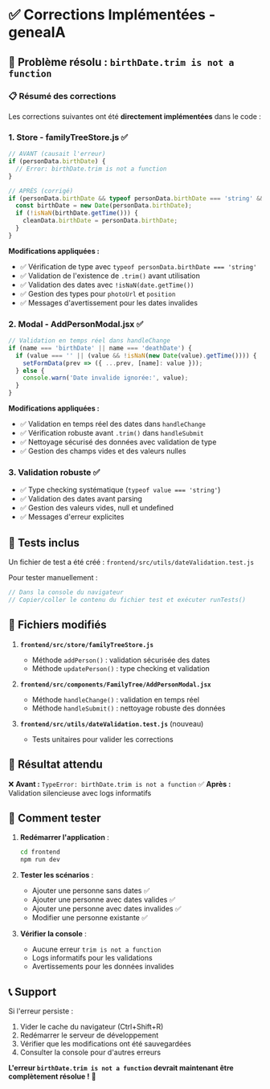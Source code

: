 # ✅ Corrections Implémentées - geneaIA

## 🐛 Problème résolu : `birthDate.trim is not a function`

### 📋 Résumé des corrections

Les corrections suivantes ont été **directement implémentées** dans le code :

### 1. **Store - familyTreeStore.js** ✅
```javascript
// AVANT (causait l'erreur)
if (personData.birthDate) {
  // Error: birthDate.trim is not a function
}

// APRÈS (corrigé)
if (personData.birthDate && typeof personData.birthDate === 'string' && personData.birthDate.trim()) {
  const birthDate = new Date(personData.birthDate);
  if (!isNaN(birthDate.getTime())) {
    cleanData.birthDate = personData.birthDate;
  }
}
```

**Modifications appliquées :**
- ✅ Vérification de type avec `typeof personData.birthDate === 'string'`
- ✅ Validation de l'existence de `.trim()` avant utilisation
- ✅ Validation des dates avec `!isNaN(date.getTime())`
- ✅ Gestion des types pour `photoUrl` et `position`
- ✅ Messages d'avertissement pour les dates invalides

### 2. **Modal - AddPersonModal.jsx** ✅
```javascript
// Validation en temps réel dans handleChange
if (name === 'birthDate' || name === 'deathDate') {
  if (value === '' || (value && !isNaN(new Date(value).getTime()))) {
    setFormData(prev => ({ ...prev, [name]: value }));
  } else {
    console.warn('Date invalide ignorée:', value);
  }
}
```

**Modifications appliquées :**
- ✅ Validation en temps réel des dates dans `handleChange`
- ✅ Vérification robuste avant `.trim()` dans `handleSubmit`
- ✅ Nettoyage sécurisé des données avec validation de type
- ✅ Gestion des champs vides et des valeurs nulles

### 3. **Validation robuste** ✅
- ✅ Type checking systématique (`typeof value === 'string'`)
- ✅ Validation des dates avant parsing
- ✅ Gestion des valeurs vides, null et undefined
- ✅ Messages d'erreur explicites

## 🧪 Tests inclus

Un fichier de test a été créé : `frontend/src/utils/dateValidation.test.js`

Pour tester manuellement :
```javascript
// Dans la console du navigateur
// Copier/coller le contenu du fichier test et exécuter runTests()
```

## 📁 Fichiers modifiés

1. **`frontend/src/store/familyTreeStore.js`**
   - Méthode `addPerson()` : validation sécurisée des dates
   - Méthode `updatePerson()` : type checking et validation

2. **`frontend/src/components/FamilyTree/AddPersonModal.jsx`**
   - Méthode `handleChange()` : validation en temps réel
   - Méthode `handleSubmit()` : nettoyage robuste des données

3. **`frontend/src/utils/dateValidation.test.js`** (nouveau)
   - Tests unitaires pour valider les corrections

## 🚀 Résultat attendu

❌ **Avant :** `TypeError: birthDate.trim is not a function`
✅ **Après :** Validation silencieuse avec logs informatifs

## 🔄 Comment tester

1. **Redémarrer l'application** :
   ```bash
   cd frontend
   npm run dev
   ```

2. **Tester les scénarios** :
   - Ajouter une personne sans dates ✅
   - Ajouter une personne avec dates valides ✅  
   - Ajouter une personne avec dates invalides ✅
   - Modifier une personne existante ✅

3. **Vérifier la console** :
   - Aucune erreur `trim is not a function`
   - Logs informatifs pour les validations
   - Avertissements pour les données invalides

## 📞 Support

Si l'erreur persiste :
1. Vider le cache du navigateur (Ctrl+Shift+R)
2. Redémarrer le serveur de développement
3. Vérifier que les modifications ont été sauvegardées
4. Consulter la console pour d'autres erreurs

**L'erreur `birthDate.trim is not a function` devrait maintenant être complètement résolue !** 🎉
